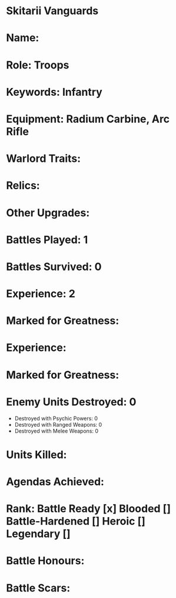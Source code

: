 # Skitarii Vanguards

# Name: 
# Role: Troops
# Keywords: Infantry
# Equipment: Radium Carbine, Arc Rifle
# Warlord Traits:
# Relics:
# Other Upgrades:

# Battles Played: 1
# Battles Survived: 0
# Experience: 2
# Marked for Greatness: 
# Experience:
# Marked for Greatness:
# Enemy Units Destroyed: 0  
  * Destroyed with Psychic Powers: 0 
  * Destroyed with Ranged Weapons: 0 
  * Destroyed with Melee Weapons: 0
# Units Killed: 
# Agendas Achieved:

# Rank: Battle Ready [x] Blooded [] Battle-Hardened [] Heroic [] Legendary []

# Battle Honours: 
# Battle Scars: